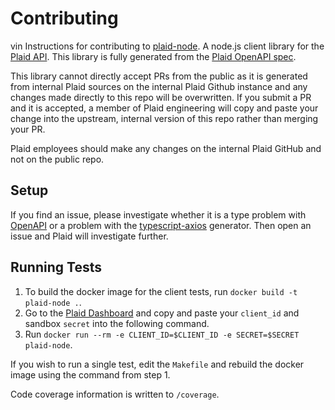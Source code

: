 # Contributing
vin
Instructions for contributing to [plaid-node][1]. A node.js client library for the [Plaid API][2]. This library is fully generated from the [Plaid OpenAPI spec](3).

This library cannot directly accept PRs from the public as it is generated from internal Plaid sources on the internal Plaid Github instance and any changes made directly to this repo will be overwritten. If you submit a PR and it is accepted, a member of Plaid engineering will copy and paste your change into the upstream, internal version of this repo rather than merging your PR. 

Plaid employees should make any changes on the internal Plaid GitHub and not on the public repo. 

## Setup

If you find an issue, please investigate whether it is a type problem with [OpenAPI](3) or a problem with the [typescript-axios](https://github.com/OpenAPITools/openapi-generator/blob/master/docs/generators/typescript-axios.md) generator. Then open an issue and Plaid will investigate further.

## Running Tests

1. To build the docker image for the client tests, run `docker build -t plaid-node .`.
2. Go to the [Plaid Dashboard](https://dashboard.plaid.com/) and copy and paste your `client_id` and sandbox `secret` into the following command.
3. Run `docker run --rm -e CLIENT_ID=$CLIENT_ID -e SECRET=$SECRET plaid-node`.

If you wish to run a single test, edit the `Makefile` and rebuild the docker image using the command from step 1.

Code coverage information is written to `/coverage`.

[1]: https://github.com/plaid/plaid-node
[2]: https://plaid.com
[3]: https://github.com/plaid/plaid-openapi
